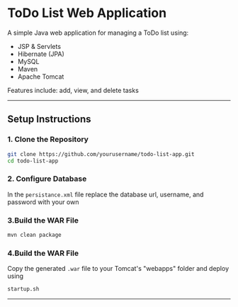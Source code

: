 # ToDo List Web Application

A simple Java web application for managing a ToDo list using:
- JSP & Servlets
- Hibernate (JPA)
- MySQL
- Maven
- Apache Tomcat

Features include: add, view, and delete tasks

---

## Setup Instructions

### 1. Clone the Repository

```bash
git clone https://github.com/yourusername/todo-list-app.git
cd todo-list-app
```

### 2. Configure Database

In the `persistance.xml` file replace the database url, username, and password with your own

### 3.Build the WAR File

```bash
mvn clean package
```

### 4.Build the WAR File

Copy the generated `.war` file to your Tomcat's "webapps" folder and deploy using
```bash
startup.sh
```

---
